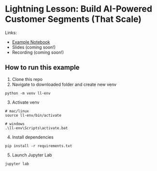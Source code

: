 # Lightning Lesson: Build AI-Powered Customer Segments (That Scale)

Links:
- [Example Notebook](https://github.com/ShawhinT/AI-Builders-Bootcamp-3/blob/main/lightning-lesson/customer_segmentation_example.ipynb)
- Slides (coming soon!)
- Recording (coming soon!)

## How to run this example

1. Clone this repo
2. Navigate to downloaded folder and create new venv
```
python -m venv ll-env
```
3. Activate venv
```
# mac/linux
source ll-env/bin/activate

# windows
.\ll-env\Scripts\activate.bat
```
4. Install dependencies
```
pip install -r requirements.txt
```
5. Launch Jupyter Lab
```
jupyter lab
```
